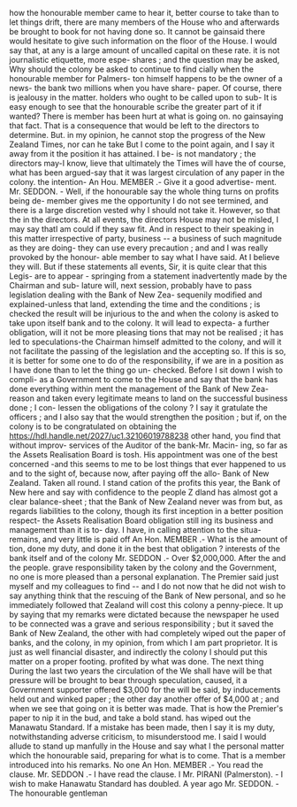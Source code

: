 how the honourable member came to hear it, better course to take than to let things drift, there are many members of the House who and afterwards be brought to book for not having done so. It cannot be gainsaid there would hesitate to give such information on the floor of the House. I would say that, at any is a large amount of uncalled capital on these rate. it is not journalistic etiquette, more espe- shares ; and the question may be asked, Why should the colony be asked to continue to find cially when the honourable member for Palmers- ton himself happens to be the owner of a news- the bank two millions when you have share- paper. Of course, there is jealousy in the matter. holders who ought to be called upon to sub- It is easy enough to see that the honourable scribe the greater part of it if wanted? There is member has been hurt at what is going on. no gainsaying that fact. That is a consequence that would be left to the directors to determine. But. in my opinion, he cannot stop the progress of the New Zealand Times, nor can he take But I come to the point again, and I say it away from it the position it has attained. I be- is not mandatory ; the directors may-I know, lieve that ultimately the Times will have the of course, what has been argued-say that it was largest circulation of any paper in the colony. the intention- An Hou. MEMBER .- Give it a good advertise- ment. Mr. SEDDON. - Well, if the honourable say the whole thing turns on profits being de- member gives me the opportunity I do not see termined, and there is a large discretion vested why I should not take it. However, so that the in the directors. At all events, the directors House may not be misled, I may say thatI am could if they saw fit. And in respect to their speaking in this matter irrespective of party, business -- a business of such magnitude as they are doing- they can use every precaution ; and and I was really provoked by the honour- able member to say what I have said. At I believe they will. But if these statements all events, Sir, it is quite clear that this Legis- are to appear - springing from a statement inadvertently made by the Chairman and sub- lature will, next session, probably have to pass legislation dealing with the Bank of New Zea- sequenily modified and explained-unless that land, extending the time and the conditions ; is checked the result will be injurious to the and when the colony is asked to take upon itself bank and to the colony. It will lead to expecta- a further obligation, will it not be more pleasing tions that may not be realised ; it has led to speculations-the Chairman himself admitted to the colony, and will it not facilitate the passing of the legislation and the accepting so. If this is so, it is better for some one to do of the responsibility, if we are in a position as I have done than to let the thing go un- checked. Before I sit down I wish to compli- as a Government to come to the House and say that the bank has done everything within ment the management of the Bank of New Zea- reason and taken every legitimate means to land on the successful business done ; I con- lessen the obligations of the colony ? I say it gratulate the officers ; and I also say that the would strengthen the position ; but if, on the colony is to be congratulated on obtaining the https://hdl.handle.net/2027/uc1.32106019788238 other hand, you find that without improv- services of the Auditor of the bank-Mr. Macin- ing, so far as the Assets Realisation Board is tosh. His appointment was one of the best concerned -and this seems to me to be lost things that ever happened to us and to the sight of, because now, after paying off the allo- Bank of New Zealand. Taken all round. I stand cation of the profits this year, the Bank of New here and say with confidence to the people Z dland has almost got a clear balance-sheet ; that the Bank of New Zealand never was from but, as regards liabilities to the colony, though its first inception in a better position respect- the Assets Realisation Board obligation still ing its business and management than it is to- day. I have, in calling attention to the situa- remains, and very little is paid off An Hon. MEMBER .- What is the amount of tion, done my duty, and done it in the best that obligation ? interests of the bank itself and of the colony Mr. SEDDON .- Over $2,000,000. After the and the people. grave responsibility taken by the colony and the Government, no one is more pleased than a personal explanation. The Premier said just myself and my colleagues to find -- and I do not now that he did not wish to say anything think that the rescuing of the Bank of New personal, and so he immediately followed that Zealand will cost this colony a penny-piece. It up by saying that my remarks were dictated because the newspaper he used to be connected was a grave and serious responsibility ; but it saved the Bank of New Zealand, the other with had completely wiped out the paper of banks, and the colony, in my opinion, from which I am part proprietor. It is just as well financial disaster, and indirectly the colony I should put this matter on a proper footing. profited by what was done. The next thing During the last two years the circulation of the We shall have will be that pressure will be brought to bear through speculation, caused, it a Government supporter offered $3,000 for the will be said, by inducements held out and winked paper ; the other day another offer of $4,000 at ; and when we see that going on it is better was made. That is how the Premier's paper to nip it in the bud, and take a bold stand. has wiped out the Manawatu Standard. If a mistake has been made, then I say it is my duty, notwithstanding adverse criticism, to misunderstood me. I said I would allude to stand up manfully in the House and say what I the personal matter which the honourable said, preparing for what is to come. That is a member introduced into his remarks. No one An Hon. MEMBER .- You read the clause. Mr. SEDDON .- I have read the clause. I Mr. PIRANI (Palmerston). - I wish to make Hanawatu Standard has doubled. A year ago Mr. SEDDON. - The honourable gentleman 